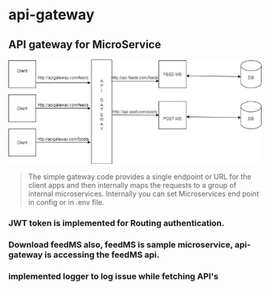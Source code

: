 # api-gateway

## API gateway for MicroService
![alt text](https://github.com/mabhijitcontact/api-gateway/blob/master/ApiGateway-Diagram.jpg?raw=true)

> The simple gateway code provides a single endpoint or URL for the client apps and then internally maps the requests to a group of internal microservices.
> Internally you can set Microservices end point in config or in .env file.

### JWT token is implemented for Routing authentication.

### Download feedMS also, feedMS is sample microservice, api-gateway is accessing the feedMS api.

### implemented logger to log issue while fetching API's
